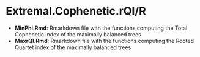 # Extremal.Cophenetic.rQI/R

* **MinPhi.Rmd**: Rmarkdown file with the functions computing the Total Cophenetic index of the maximally balanced trees
* **MaxrQI.Rmd**: Rmarkdown file with the functions computing the Rooted Quartet index of the maximally balanced trees
